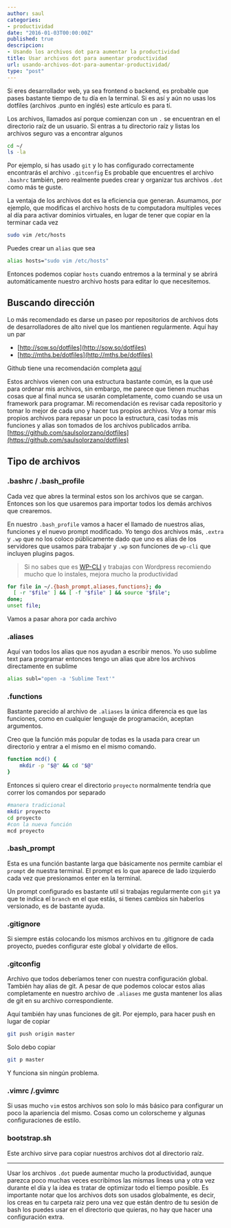 ```yaml
---
author: saul
categories:
- productividad
date: "2016-01-03T00:00:00Z"
published: true
descripcion:
- Usando los archivos dot para aumentar la productividad
title: Usar archivos dot para aumentar productividad
url: usando-archivos-dot-para-aumentar-productividad/
type: "post"
---
```


Si eres desarrollador web, ya sea frontend o backend, es probable que pases bastante tiempo de tu día en la terminal. Si es así y aún no usas los dotfiles (archivos .punto en inglés) este artículo es para tí.

Los archivos, llamados así porque comienzan con un `.` se encuentran en el directorio raíz de un usuario. Si entras a tu directorio raíz y listas los archivos seguro vas a encontrar algunos

```bash
cd ~/
ls -la
```

Por ejemplo, si has usado `git` y lo has configurado correctamente encontrarás el archivo `.gitconfig` Es probable que encuentres el archivo `.bashrc` también, pero realmente puedes crear y organizar tus archivos `.dot` como más te guste.

La ventaja de los archivos dot es la eficiencia que generan. Asumamos, por ejemplo, que modificas el archivo hosts de tu computadora multiples veces al día para activar dominios virtuales, en lugar de tener que copiar en la terminar cada vez

```bash
sudo vim /etc/hosts
```

Puedes crear un `alias` que sea

```bash
alias hosts="sudo vim /etc/hosts"
```

Entonces podemos copiar `hosts` cuando entremos a la terminal y se abrirá automáticamente nuestro archivo hosts para editar lo que necesitemos.

## Buscando dirección
Lo más recomendado es darse un paseo por repositorios de archivos dots de desarrolladores de alto nivel que los mantienen regularmente. Aquí hay un par

* [http://sow.so/dotfiles](http://sow.so/dotfiles)
* [http://mths.be/dotfiles](http://mths.be/dotfiles)

Github tiene una recomendación completa [aquí](http://dotfiles.github.io/)

Estos archivos vienen con una estructura bastante común, es la que usé para ordenar mis archivos, sin embargo, me parece que tienen muchas cosas que al final nunca se usarán completamente, como cuando se usa un framework para programar. Mi recomendación es revisar cada repositorio y tomar lo mejor de cada uno y hacer tus propios archivos. Voy a tomar mis propios archivos para repasar un poco la estructura, casi todas mis funciones y alias son tomados de los archivos publicados arriba. [https://github.com/saulsolorzano/dotfiles](https://github.com/saulsolorzano/dotfiles)

## Tipo de archivos

### .bashrc / .bash_profile
Cada vez que abres la terminal estos son los archivos que se cargan. Entonces son los que usaremos para importar todos los demás archivos que crearemos.

En nuestro `.bash_profile` vamos a hacer el llamado de nuestros alias, funciones y el nuevo prompt modificado. Yo tengo dos archivos más, `.extra` y `.wp` que no los coloco públicamente dado que uno es alias de los servidores que usamos para trabajar y `.wp` son funciones de `wp-cli` que incluyen plugins pagos.

>Si no sabes que es [WP-CLI](http://wp-cli.org) y trabajas con Wordpress recomiendo mucho que lo instales, mejora mucho la productividad

```bash
for file in ~/.{bash_prompt,aliases,functions}; do
  [ -r "$file" ] && [ -f "$file" ] && source "$file";
done;
unset file;
```

Vamos a pasar ahora por cada archivo

### .aliases
Aquí van todos los alias que nos ayudan a escribir menos. Yo uso sublime text para programar entonces tengo un alias que abre los archivos directamente en sublime

```bash
alias subl="open -a 'Sublime Text'"
```
### .functions
Bastante parecido al archivo de `.aliases` la única diferencia es que las funciones, como en cualquier lenguaje de programación, aceptan argumentos.

Creo que la función más popular de todas es la usada para crear un directorio y entrar a el mismo en el mismo comando.

```bash
function mcd() {
    mkdir -p "$@" && cd "$@"
}
```

Entonces si quiero crear el directorio `proyecto` normalmente tendría que correr los comandos por separado

```bash
#manera tradicional
mkdir proyecto
cd proyecto
#con la nueva función
mcd proyecto
```

### .bash_prompt
Esta es una función bastante larga que básicamente nos permite cambiar el `prompt` de nuestra terminal. El prompt es lo que aparece de lado izquierdo cada vez que presionamos enter en la terminal.

Un prompt configurado es bastante util si trabajas regularmente con `git` ya que te indica el `branch` en el que estás, si tienes cambios sin haberlos versionado, es de bastante ayuda.

### .gitignore
Si siempre estás colocando los mismos archivos en tu .gitignore de cada proyecto, puedes configurar este global y olvidarte de ellos.

### .gitconfig
Archivo que todos deberíamos tener con nuestra configuración global. También hay alias de git. A pesar de que podemos colocar estos alias completamente en nuestro archivo de `.aliases` me gusta mantener los alias de git en su archivo correspondiente.

Aquí también hay unas funciones de git. Por ejemplo, para hacer push en lugar de copiar

```bash
git push origin master
```

Solo debo copiar

```bash
git p master
```
Y funciona sin ningún problema.

### .vimrc /.gvimrc
Si usas mucho `vim` estos archivos son solo lo más básico para configurar un poco la apariencia del mismo. Cosas como un colorscheme y algunas configuraciones de estilo.


### bootstrap.sh

Este archivo sirve para copiar nuestros archivos dot al directorio raíz.

***
Usar los archivos `.dot` puede aumentar mucho la productividad, aunque parezca poco muchas veces escribímos las mismas lineas una y otra vez durante el día y la idea es tratar de optimizar todo el tiempo posible. Es importante notar que los archivos dots son usados globalmente, es decir, los creas en tu carpeta raiz pero una vez que están dentro de tu sesión de bash los puedes usar en el directorio que quieras, no hay que hacer una configuración extra.